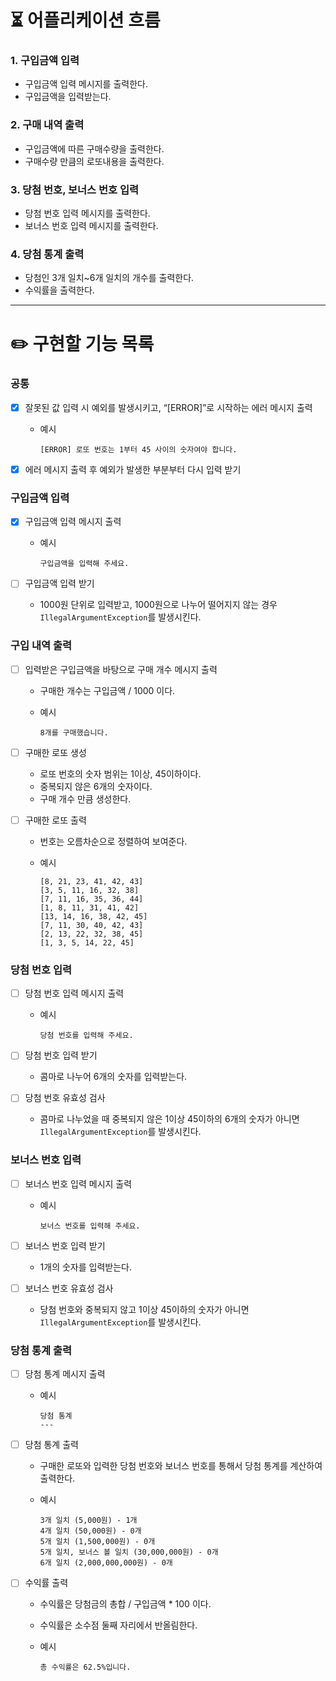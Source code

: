 # ⏳ 어플리케이션 흐름

### 1. 구입금액 입력

- 구입금액 입력 메시지를 출력한다.
- 구입금액을 입력받는다.

### 2. 구매 내역 출력

- 구입금액에 따른 구매수량을 출력한다.
- 구매수량 만큼의 로또내용을 출력한다.

### 3. 당첨 번호, 보너스 번호 입력

- 당첨 번호 입력 메시지를 출력한다.
- 보너스 번호 입력 메시지를 출력한다.

### 4. 당첨 통계 출력

- 당첨인 3개 일치~6개 일치의 개수를 출력한다.
- 수익률을 출력한다.

---

# ✏️ 구현할 기능 목록

### 공통

- [x]  잘못된 값 입력 시 예외를 발생시키고, “[ERROR]”로 시작하는 에러 메시지 출력
    - 예시

        ```
        [ERROR] 로또 번호는 1부터 45 사이의 숫자여야 합니다.
        ```

- [x]  에러 메시지 출력 후 예외가 발생한 부분부터 다시 입력 받기

### 구입금액 입력

- [x]  구입금액 입력 메시지 출력
    - 예시

        ```
        구입금액을 입력해 주세요.
        ```

- [ ]  구입금액 입력 받기
    - 1000원 단위로 입력받고, 1000원으로 나누어 떨어지지 않는 경우 `IllegalArgumentException`를 발생시킨다.

### 구입 내역 출력

- [ ]  입력받은 구입금액을 바탕으로 구매 개수 메시지 출력
    - 구매한 개수는 구입금액 / 1000 이다.
    - 예시

        ```
        8개를 구매했습니다.
        ```

- [ ]  구매한 로또 생성
    - 로또 번호의 숫자 범위는 1이상, 45이하이다.
    - 중복되지 않은 6개의 숫자이다.
    - 구매 개수 만큼 생성한다.
- [ ]  구매한 로또 출력
    - 번호는 오름차순으로 정렬하여 보여준다.
    - 예시

        ```
        [8, 21, 23, 41, 42, 43] 
        [3, 5, 11, 16, 32, 38] 
        [7, 11, 16, 35, 36, 44] 
        [1, 8, 11, 31, 41, 42] 
        [13, 14, 16, 38, 42, 45] 
        [7, 11, 30, 40, 42, 43] 
        [2, 13, 22, 32, 38, 45] 
        [1, 3, 5, 14, 22, 45]
        ```

### 당첨 번호 입력

- [ ]  당첨 번호 입력 메시지 출력
    - 예시

        ```
        당첨 번호를 입력해 주세요.
        ```

- [ ]  당첨 번호 입력 받기
    - 콤마로 나누어 6개의 숫자를 입력받는다.
- [ ]  당첨 번호 유효성 검사
    - 콤마로 나누었을 때 중복되지 않은 1이상 45이하의 6개의 숫자가 아니면 `IllegalArgumentException`를 발생시킨다.

### 보너스 번호 입력

- [ ]  보너스 번호 입력 메시지 출력
    - 예시

        ```
        보너스 번호를 입력해 주세요.
        ```

- [ ]  보너스 번호 입력 받기
    - 1개의 숫자를 입력받는다.
- [ ]  보너스 번호 유효성 검사
    - 당첨 번호와 중복되지 않고 1이상 45이하의 숫자가 아니면 `IllegalArgumentException`를 발생시킨다.

### 당첨 통계 출력

- [ ]  당첨 통계 메시지 출력
    - 예시

        ```
        당첨 통계
        ---
        ```

- [ ]  당첨 통계 출력
    - 구매한 로또와 입력한 당첨 번호와 보너스 번호를 통해서 당첨 통계를 계산하여 출력한다.
    - 예시

        ```
        3개 일치 (5,000원) - 1개
        4개 일치 (50,000원) - 0개
        5개 일치 (1,500,000원) - 0개
        5개 일치, 보너스 볼 일치 (30,000,000원) - 0개
        6개 일치 (2,000,000,000원) - 0개
        ```

- [ ]  수익률 출력
    - 수익률은 당첨금의 총합 / 구입금액 * 100 이다.
    - 수익률은 소수점 둘째 자리에서 반올림한다.
    - 예시

        ```
        총 수익률은 62.5%입니다.
        ```
